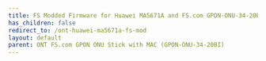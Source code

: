 ```yaml
---
title: FS Modded Firmware for Huawei MA5671A and FS.com GPON-ONU-34-20BI
has_children: false
redirect_to: /ont-huawei-ma5671a-fs-mod
layout: default
parent: ONT FS.com GPON ONU Stick with MAC (GPON-ONU-34-20BI)
---
```


